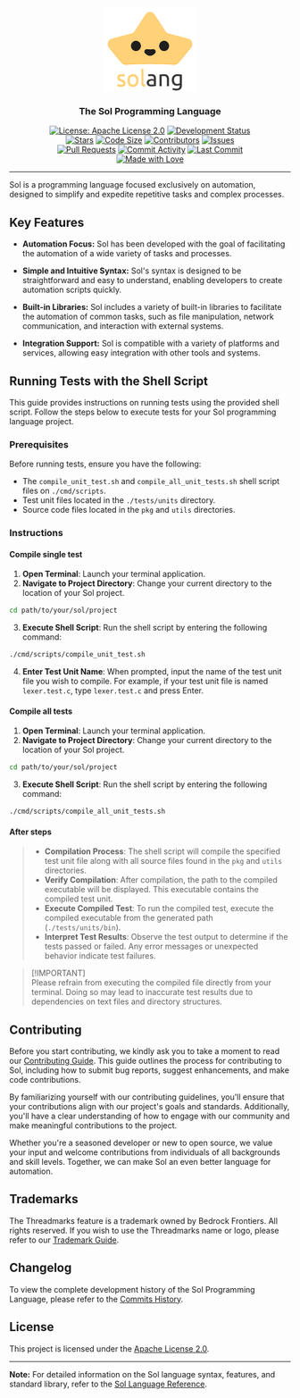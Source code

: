 <div align="center">
  <a href="https://github.com/BedrockFrontiers/sol">
    <img src="https://github.com/BedrockFrontiers/sol/blob/main/assets/logos/logo.png" height="150" alt="Sol Programming Language" />
  </a>

  ### The Sol Programming Language
  
  [![License: Apache License 2.0](https://img.shields.io/badge/license-Apache%20License%202.0-blue?style=flat-square)](https://www.apache.org/licenses/LICENSE-2.0)
  [![Development Status](https://img.shields.io/badge/development%20status-Initial%20Stage-red?style=flat-square)](https://github.com/orgs/BedrockFrontiers/projects/1) \
  [![Stars](https://img.shields.io/github/stars/BedrockFrontiers/sol?style=flat-square)](https://github.com/BedrockFrontiers/stargazers)
  [![Code Size](https://img.shields.io/github/languages/code-size/BedrockFrontiers/sol?style=flat-square)](https://github.com/BedrockFrontiers/sol)
  [![Contributors](https://img.shields.io/github/contributors/BedrockFrontiers/sol?style=flat-square)](https://github.com/BedrockFrontiers/sol/graphs/contributors)
  [![Issues](https://img.shields.io/github/issues/BedrockFrontiers/sol?style=flat-square)](https://github.com/BedrockFrontiers/sol/issues) \
  [![Pull Requests](https://img.shields.io/github/issues-pr/BedrockFrontiers/sol?style=flat-square)](https://github.com/BedrockFrontiers/sol/pulls)
  [![Commit Activity](https://img.shields.io/github/commit-activity/t/BedrockFrontiers/sol?style=flat-square)](https://github.com/BedrockFrontiers/sol/commits/main)
  [![Last Commit](https://img.shields.io/github/last-commit/BedrockFrontiers/sol?style=flat-square)](https://github.com/BedrockFrontiers/sol/commits/main) \
  [![Made with Love](https://img.shields.io/badge/made%20with-love-pink?style=flat-square)](https://github.com/BedrockFrontiers/sol/graphs/contributors)
</div>

---

Sol is a programming language focused exclusively on automation, designed to simplify and expedite repetitive tasks and complex processes.

## Key Features

- **Automation Focus:** Sol has been developed with the goal of facilitating the automation of a wide variety of tasks and processes.
  
- **Simple and Intuitive Syntax:** Sol's syntax is designed to be straightforward and easy to understand, enabling developers to create automation scripts quickly.

- **Built-in Libraries:** Sol includes a variety of built-in libraries to facilitate the automation of common tasks, such as file manipulation, network communication, and interaction with external systems.

- **Integration Support:** Sol is compatible with a variety of platforms and services, allowing easy integration with other tools and systems.

## Running Tests with the Shell Script

This guide provides instructions on running tests using the provided shell script. Follow the steps below to execute tests for your Sol programming language project.

### Prerequisites

Before running tests, ensure you have the following:

- The `compile_unit_test.sh` and `compile_all_unit_tests.sh` shell script files on `./cmd/scripts`.
- Test unit files located in the `./tests/units` directory.
- Source code files located in the `pkg` and `utils` directories.

### Instructions

#### Compile single test

1. **Open Terminal**: Launch your terminal application.
2. **Navigate to Project Directory**: Change your current directory to the location of your Sol project.

```bash
cd path/to/your/sol/project
```

3. **Execute Shell Script**: Run the shell script by entering the following command:

```bash
./cmd/scripts/compile_unit_test.sh
```

4. **Enter Test Unit Name**: When prompted, input the name of the test unit file you wish to compile. For example, if your test unit file is named `lexer.test.c`, type `lexer.test.c` and press Enter.

#### Compile all tests

1. **Open Terminal**: Launch your terminal application.
2. **Navigate to Project Directory**: Change your current directory to the location of your Sol project.

```bash
cd path/to/your/sol/project
```

3. **Execute Shell Script**: Run the shell script by entering the following command:

```bash
./cmd/scripts/compile_all_unit_tests.sh
```

#### After steps

> * **Compilation Process**: The shell script will compile the specified test unit file along with all source files found in the `pkg` and `utils` directories.
> * **Verify Compilation**: After compilation, the path to the compiled executable will be displayed. This executable contains the compiled test unit.
> * **Execute Compiled Test**: To run the compiled test, execute the compiled executable from the generated path (`./tests/units/bin`).
> * **Interpret Test Results**: Observe the test output to determine if the tests passed or failed. Any error messages or unexpected behavior indicate test failures.

> [!IMPORTANT]\
> Please refrain from executing the compiled file directly from your terminal. Doing so may lead to inaccurate test results due to dependencies on text files and directory structures.

## Contributing

Before you start contributing, we kindly ask you to take a moment to read our [Contributing Guide](./docs/contributing.md). This guide outlines the process for contributing to Sol, including how to submit bug reports, suggest enhancements, and make code contributions.

By familiarizing yourself with our contributing guidelines, you'll ensure that your contributions align with our project's goals and standards. Additionally, you'll have a clear understanding of how to engage with our community and make meaningful contributions to the project.

Whether you're a seasoned developer or new to open source, we value your input and welcome contributions from individuals of all backgrounds and skill levels. Together, we can make Sol an even better language for automation.

## Trademarks

The Threadmarks feature is a trademark owned by Bedrock Frontiers. All rights reserved.
If you wish to use the Threadmarks name or logo, please refer to our [Trademark Guide](./docs/trademark.md).

## Changelog

To view the complete development history of the Sol Programming Language, please refer to the [Commits History](https://github.com/BedrockFrontiers/sol/commits/main).

## License

This project is licensed under the [Apache License 2.0](./LICENSE).

---

**Note:** For detailed information on the Sol language syntax, features, and standard library, refer to the [Sol Language Reference](./docs/reference.md).
